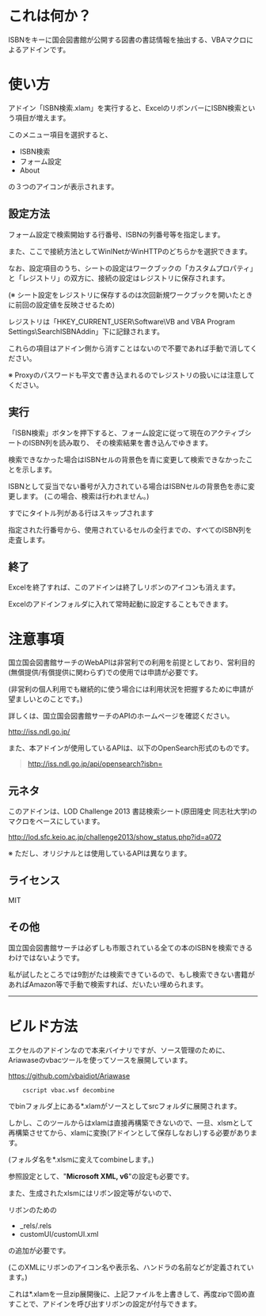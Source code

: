 # これは何か？

ISBNをキーに国会図書館が公開する図書の書誌情報を抽出する、VBAマクロによるアドインです。

# 使い方

アドイン「ISBN検索.xlam」を実行すると、ExcelのリボンバーにISBN検索という項目が増えます。

このメニュー項目を選択すると、

- ISBN検索
- フォーム設定
- About

の３つのアイコンが表示されます。

## 設定方法

フォーム設定で検索開始する行番号、ISBNの列番号等を指定します。


また、ここで接続方法としてWinINetかWinHTTPのどちらかを選択できます。


なお、設定項目のうち、シートの設定はワークブックの「カスタムプロパティ」と「レジストリ」の双方に、接続の設定はレジストリに保存されます。

(※ シート設定をレジストリに保存するのは次回新規ワークブックを開いたときに前回の設定値を反映させるため)

レジストリは「HKEY_CURRENT_USER\Software\VB and VBA Program Settings\SearchISBNAddin」下に記録されます。

これらの項目はアドイン側から消すことはないので不要であれば手動で消してください。

※ Proxyのパスワードも平文で書き込まれるのでレジストリの扱いには注意してください。


## 実行

「ISBN検索」ボタンを押下すると、フォーム設定に従って現在のアクティブシートのISBN列を読み取り、
その検索結果を書き込んでゆきます。

検索できなかった場合はISBNセルの背景色を青に変更して検索できなかったことを示します。

ISBNとして妥当でない番号が入力されている場合はISBNセルの背景色を赤に変更します。
(この場合、検索は行われません。)

すでにタイトル列がある行はスキップされます

指定された行番号から、使用されているセルの全行までの、すべてのISBN列を走査します。


## 終了

Excelを終了すれば、このアドインは終了しリボンのアイコンも消えます。

Excelのアドインフォルダに入れて常時起動に設定することもできます。


# 注意事項

国立国会図書館サーチのWebAPIは非営利での利用を前提としており、営利目的(無償提供/有償提供に関わらず)での使用では申請が必要です。

(非営利の個人利用でも継続的に使う場合には利用状況を把握するために申請が望ましいとのことです。)

詳しくは、国立国会図書館サーチのAPIのホームページを確認ください。

http://iss.ndl.go.jp/

また、本アドインが使用しているAPIは、以下のOpenSearch形式のものです。

> http://iss.ndl.go.jp/api/opensearch?isbn=


## 元ネタ

このアドインは、LOD Challenge 2013 書誌検索シート(原田隆史 同志社大学)のマクロをベースにしています。

http://lod.sfc.keio.ac.jp/challenge2013/show_status.php?id=a072

※ ただし、オリジナルとは使用しているAPIは異なります。


## ライセンス

MIT


## その他

国立国会図書館サーチは必ずしも市販されている全ての本のISBNを検索できるわけではないようです。

私が試したところでは9割がたは検索できているので、もし検索できない書籍があればAmazon等で手動で検索すれば、だいたい埋められます。

----

# ビルド方法

エクセルのアドインなので本来バイナリですが、ソース管理のために、Ariawaseのvbacツールを使ってソースを展開しています。

https://github.com/vbaidiot/Ariawase


```
    cscript vbac.wsf decombine
```

でbinフォルダ上にある*.xlamがソースとしてsrcフォルダに展開されます。


しかし、このツールからはxlamは直接再構築できないので、一旦、xlsmとして再構築させてから、xlamに変換(アドインとして保存しなおし)する必要があります。

(フォルダ名を*.xlsmに変えてcombineします。)

参照設定として、"**Microsoft XML, v6**"の設定も必要です。

また、生成されたxlsmにはリボン設定等がないので、

リボンのための
- _rels/.rels
- customUI/customUI.xml

の追加が必要です。

(このXMLにリボンのアイコン名や表示名、ハンドラの名前などが定義されています。)

これは*.xlamを一旦zip展開後に、上記ファイルを上書きして、再度zipで固め直すことで、アドインを呼び出すリボンの設定が付与できます。


